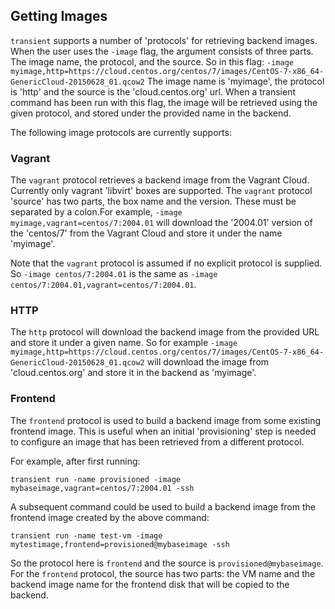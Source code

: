 ## Getting Images

`transient` supports a number of 'protocols' for retrieving backend images.
When the user uses the `-image` flag, the argument consists of three parts.
The image name, the protocol, and the source. So in this flag:
`-image myimage,http=https://cloud.centos.org/centos/7/images/CentOS-7-x86_64-GenericCloud-20150628_01.qcow2`
The image name is 'myimage', the protocol is 'http' and the source is the
'cloud.centos.org' url. When a transient command has been run with this
flag, the image will be retrieved using the given protocol, and stored
under the provided name in the backend.

The following image protocols are currently supports:

### Vagrant

The `vagrant` protocol retrieves a backend image from the Vagrant Cloud.
Currently only vagrant 'libvirt' boxes are supported. The `vagrant` protocol
'source' has two parts, the box name and the version. These must be separated
by a colon.For example, `-image myimage,vagrant=centos/7:2004.01` will download
the '2004.01' version of the 'centos/7' from the Vagrant Cloud and store it under
the name 'myimage'.

Note that the `vagrant` protocol is assumed if no explicit protocol is
supplied. So `-image centos/7:2004.01` is the same as
`-image centos/7:2004.01,vagrant=centos/7:2004.01`.

### HTTP

The `http` protocol will download the backend image from the provided
URL and store it under a given name. So for example
`-image myimage,http=https://cloud.centos.org/centos/7/images/CentOS-7-x86_64-GenericCloud-20150628_01.qcow2`
will download the image from 'cloud.centos.org' and store it in the
backend as 'myimage'.

### Frontend

The `frontend` protocol is used to build a backend image from some
existing frontend image. This is useful when an initial 'provisioning'
step is needed to configure an image that has been retrieved from a
different protocol.

For example, after first running:

`transient run -name provisioned -image mybaseimage,vagrant=centos/7:2004.01 -ssh`

A subsequent command could be used to build a backend image from the
frontend image created by the above command:

`transient run -name test-vm -image mytestimage,frontend=provisioned@mybaseimage -ssh`

So the protocol here is `frontend` and the source is `provisioned@mybaseimage`.
For the `frontend` protocol, the source has two parts: the VM name and the
backend image name for the frontend disk that will be copied to the backend.
